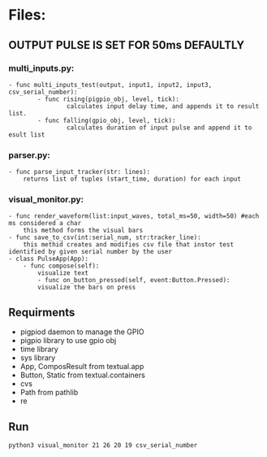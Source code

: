 # Files:
## OUTPUT PULSE IS SET FOR 50ms DEFAULTLY
### multi_inputs.py: 
	- func multi_inputs_test(output, input1, input2, input3, csv_serial_number):
    		- func rising(pigpio_obj, level, tick): 
            		calculates input delay time, and appends it to result list. 
    		- func falling(gpio_obj, level, tick):
            		calculates duration of input pulse and append it to esult list
	

### parser.py:
	- func parse_input_tracker(str: lines):
		returns list of tuples (start_time, duration) for each input
			


### visual_monitor.py: 
	- func render_waveform(list:input_waves, total_ms=50, width=50) #each ms considered a char 
		this method forms the visual bars
	- func save_to_csv(int:serial_num, str:tracker_line): 
		this methid creates and modifies csv file that instor test identified by given serial number by the user 
	- class PulseApp(App): 
		- func compose(self): 
			visualize text 
        	- func on_button_pressed(self, event:Button.Pressed):
			visualize the bars on press 


## Requirments
- pigpiod daemon to manage the GPIO
- pigpio library to use gpio obj
- time library
- sys library
- App, ComposResult from textual.app
- Button, Static from textual.containers
- cvs
- Path from pathlib
- re

## Run
```bash
python3 visual_monitor 21 26 20 19 csv_serial_number
